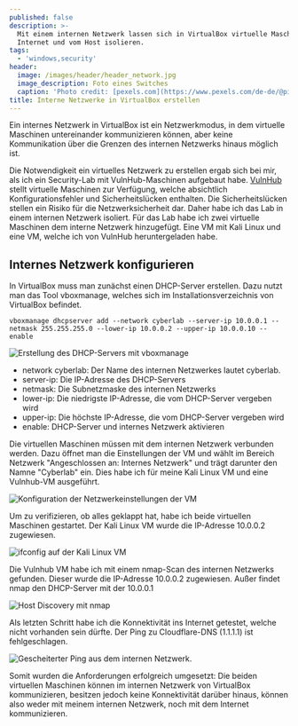 ```yaml
---
published: false
description: >-
  Mit einem internen Netzwerk lassen sich in VirtualBox virtuelle Maschinen vom
  Internet und vom Host isolieren.
tags:
  - 'windows,security'
header:
  image: /images/header/header_network.jpg
  image_description: Foto eines Switches
  caption: 'Photo credit: [pexels.com](https://www.pexels.com/de-de/@pixabay/)'
title: Interne Netzwerke in VirtualBox erstellen
---
```

Ein internes Netzwerk in VirtualBox ist ein Netzwerkmodus, in dem virtuelle Maschinen untereinander kommunizieren können, aber keine Kommunikation über die Grenzen des internen Netzwerks hinaus möglich ist.

Die Notwendigkeit ein virtuelles Netzwerk zu erstellen ergab sich bei mir, als ich ein Security-Lab mit VulnHub-Maschinen aufgebaut habe. [VulnHub](https://www.vulnhub.com/) stellt virtuelle Maschinen zur Verfügung, welche absichtlich Konfigurationsfehler und Sicherheitslücken enthalten. Die Sicherheitslücken stellen ein Risiko für die Netzwerksicherheit dar. Daher habe ich das Lab in einem internen Netzwerk isoliert. Für das Lab habe ich zwei virtuelle Maschinen dem interne Netzwerk hinzugefügt. Eine VM mit Kali Linux und eine VM, welche ich von VulnHub heruntergeladen habe.

## Internes Netzwerk konfigurieren

In VirtualBox muss man zunächst einen DHCP-Server erstellen. Dazu nutzt man das Tool vboxmanage, welches sich im Installationsverzeichnis von VirtualBox befindet.

```
vboxmanage dhcpserver add --network cyberlab --server-ip 10.0.0.1 --netmask 255.255.255.0 --lower-ip 10.0.0.2 --upper-ip 10.0.0.10 --enable
```

![Erstellung des DHCP-Servers mit vboxmanage]({{site.baseurl}}/images/vboxmanage.png)

* network cyberlab: Der Name des internen Netzwerkes lautet cyberlab.
* server-ip: Die IP-Adresse des DHCP-Servers
* netmask: Die Subnetzmaske des internen Netzwerks
* lower-ip: Die niedrigste IP-Adresse, die vom DHCP-Server vergeben wird
* upper-ip: Die höchste IP-Adresse, die vom DHCP-Server vergeben wird
* enable: DHCP-Server und internes Netzwerk aktivieren

Die virtuellen Maschinen müssen mit dem internen Netzwerk verbunden werden. Dazu öffnet man die Einstellungen der VM und wählt im Bereich Netzwerk "Angeschlossen an: Internes Netzwerk" und trägt darunter den Namne "Cyberlab" ein. Dies habe ich für meine Kali Linux VM und eine Vulnhub-VM ausgeführt.

![Konfiguration der Netzwerkeinstellungen der VM]({{site.baseurl}}/images/virtualbox_netzwerk.png)


Um zu verifizieren, ob alles geklappt hat, habe ich beide virtuellen Maschinen gestartet. Der Kali Linux VM wurde die IP-Adresse 10.0.0.2 zugewiesen.

![ifconfig auf der Kali Linux VM]({{site.baseurl}}/images/ifconfig.png)


Die Vulnhub VM habe ich mit einem nmap-Scan des internen Netzwerks gefunden. Dieser wurde die IP-Adresse 10.0.0.2 zugewiesen. Außer findet nmap den DHCP-Server mit der 10.0.0.1

![Host Discovery mit nmap]({{site.baseurl}}/images/nmap_vbox.png)


Als letzten Schritt habe ich die Konnektivität ins Internet getestet, welche nicht vorhanden sein dürfte. Der Ping zu Cloudflare-DNS (1.1.1.1) ist fehlgeschlagen. 

![Gescheiterter Ping aus dem internen Netzwerk.]({{site.baseurl}}/images/ping_vbox.png)


Somit wurden die Anforderungen erfolgreich umgesetzt: Die beiden virtuellen Maschinen können im internen Netzwerk von VirtualBox kommunizieren, besitzen jedoch keine Konnektivität darüber hinaus, können also weder mit meinem internen Netzwerk, noch mit dem Internet kommunizieren.
